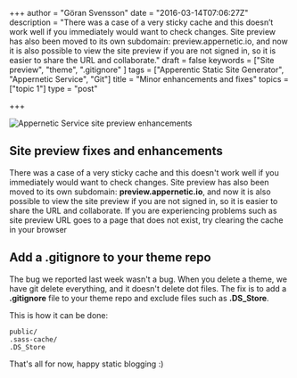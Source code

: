 +++
author = "Göran Svensson"
date = "2016-03-14T07:06:27Z"
description = "There was a case of a very sticky cache and this doesn’t work well if you immediately would want to check changes. Site preview has also been moved to its own subdomain: preview.appernetic.io, and now it is also possible to view the site preview if you are not signed in, so it is easier to share the URL and collaborate."
draft = false
keywords = ["Site preview", "theme", ".gitignore" ]
tags = ["Apperentic Static Site Generator", "Appernetic Service", "Git"]
title = "Minor enhancements and fixes"
topics = ["topic 1"]
type = "post"

+++
![Appernetic Service site preview enhancements][1]

## Site preview fixes and enhancements
There was a case of a very sticky cache and this doesn't work well if you immediately would want to check changes. Site preview  has also been moved to its own subdomain: **preview.appernetic.io**,  and now it is also possible to view the site preview if you are not signed in, so it is easier to share the URL and collaborate. If you are experiencing problems such as site preview URL goes to a page that does not exist, try clearing the cache in your browser

## Add a .gitignore to your theme repo
The bug we reported last week wasn't a bug. When you delete a theme, we have git delete everything, and it doesn't delete dot files. The fix is to add a **.gitignore** file to your theme repo and exclude files such as **.DS_Store**. 

This is how it can be done:

```
public/
.sass-cache/
.DS_Store
```

That's all for now, happy static blogging :)

  [1]: https://res.cloudinary.com/appernetic/v1457939591/c25ymnmuqsfsmqjkk52b
